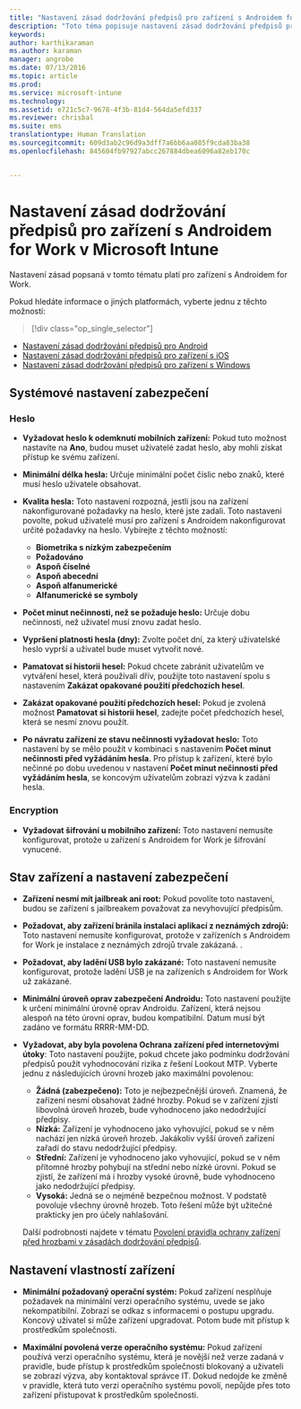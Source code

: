 ```yaml
---
title: "Nastavení zásad dodržování předpisů pro zařízení s Androidem for Work | Microsoft Intune"
description: "Toto téma popisuje nastavení zásad dodržování předpisů pro zařízení s Androidem, která jsou kompatibilní s Androidem for Work."
keywords: 
author: karthikaraman
ms.author: karaman
manager: angrobe
ms.date: 07/13/2016
ms.topic: article
ms.prod: 
ms.service: microsoft-intune
ms.technology: 
ms.assetid: e721c5c7-9678-4f3b-81d4-564da5efd337
ms.reviewer: chrisbal
ms.suite: ems
translationtype: Human Translation
ms.sourcegitcommit: 609d3ab2c96d9a3dff7a6bb6aa085f9cda83ba38
ms.openlocfilehash: 845604fb97927abcc267884dbea6096a82eb170c


---
```



# Nastavení zásad dodržování předpisů pro zařízení s Androidem for Work v Microsoft Intune

Nastavení zásad popsaná v tomto tématu platí pro zařízení s Androidem for Work.

Pokud hledáte informace o jiných platformách, vyberte jednu z těchto možností:
> [!div class="op_single_selector"]
- [Nastavení zásad dodržování předpisů pro Android](android-compliance-policy-settings-in-microsoft-intune.md)
- [Nastavení zásad dodržování předpisů pro zařízení s iOS](ios-compliance-policy-settings-in-microsoft-intune.md)
- [Nastavení zásad dodržování předpisů pro zařízení s Windows](windows-compliance-policy-settings-in-microsoft-intune.md)

## Systémové nastavení zabezpečení
### Heslo
- **Vyžadovat heslo k odemknutí mobilních zařízení:** Pokud tuto možnost nastavíte na **Ano**, budou muset uživatelé zadat heslo, aby mohli získat přístup ke svému zařízení.

-  **Minimální délka hesla:** Určuje minimální počet číslic nebo znaků, které musí heslo uživatele obsahovat.

- **Kvalita hesla:** Toto nastavení rozpozná, jestli jsou na zařízení nakonfigurované požadavky na heslo, které jste zadali. Toto nastavení povolte, pokud uživatelé musí pro zařízení s Androidem nakonfigurovat určité požadavky na heslo. Vybírejte z těchto možností:
  -   **Biometrika s nízkým zabezpečením**
  - **Požadováno**
  -   **Aspoň číselné**
  -   **Aspoň abecední**
  -   **Aspoň alfanumerické**
  -   **Alfanumerické se symboly**

- **Počet minut nečinnosti, než se požaduje heslo:** Určuje dobu nečinnosti, než uživatel musí znovu zadat heslo.

- **Vypršení platnosti hesla (dny):** Zvolte počet dní, za který uživatelské heslo vyprší a uživatel bude muset vytvořit nové.

- **Pamatovat si historii hesel:** Pokud chcete zabránit uživatelům ve vytváření hesel, která používali dřív, použijte toto nastavení spolu s nastavením **Zakázat opakované použití předchozích hesel**.

- **Zakázat opakované použití předchozích hesel:** Pokud je zvolená možnost **Pamatovat si historii hesel**, zadejte počet předchozích hesel, která se nesmí znovu použít.

- **Po návratu zařízení ze stavu nečinnosti vyžadovat heslo:** Toto nastavení by se mělo použít v kombinaci s nastavením **Počet minut nečinnosti před vyžádáním hesla**. Pro přístup k zařízení, které bylo nečinné po dobu uvedenou v nastavení **Počet minut nečinnosti před vyžádáním hesla**, se koncovým uživatelům zobrazí výzva k zadání hesla.

### Encryption
- **Vyžadovat šifrování u mobilního zařízení:** Toto nastavení nemusíte konfigurovat, protože u zařízení s Androidem for Work je šifrování vynucené.

## Stav zařízení a nastavení zabezpečení

- **Zařízení nesmí mít jailbreak ani root:** Pokud povolíte toto nastavení, budou se zařízení s jailbreakem považovat za nevyhovující předpisům.
- **Požadovat, aby zařízení bránila instalaci aplikací z neznámých zdrojů:** Toto nastavení nemusíte konfigurovat, protože v zařízeních s Androidem for Work je instalace z neznámých zdrojů trvale zakázaná. .  

- **Požadovat, aby ladění USB bylo zakázané:** Toto nastavení nemusíte konfigurovat, protože ladění USB je na zařízeních s Androidem for Work už zakázané.

- **Minimální úroveň oprav zabezpečení Androidu:** Toto nastavení použijte k určení minimální úrovně oprav Androidu.  Zařízení, která nejsou alespoň na této úrovni oprav, budou kompatibilní. Datum musí být zadáno ve formátu RRRR-MM-DD.
- **Vyžadovat, aby byla povolena Ochrana zařízení před internetovými útoky**: Toto nastavení použijte, pokud chcete jako podmínku dodržování předpisů použít vyhodnocování rizika z řešení Lookout MTP. Vyberte jednu z následujících úrovní hrozeb jako maximální povolenou:

  - **Žádná (zabezpečeno):** Toto je nejbezpečnější úroveň. Znamená, že zařízení nesmí obsahovat žádné hrozby. Pokud se v zařízení zjistí libovolná úroveň hrozeb, bude vyhodnoceno jako nedodržující předpisy.
  - **Nízká:** Zařízení je vyhodnoceno jako vyhovující, pokud se v něm nachází jen nízká úroveň hrozeb. Jakákoliv vyšší úroveň zařízení zařadí do stavu nedodržující předpisy.
  - **Střední:** Zařízení je vyhodnoceno jako vyhovující, pokud se v něm přítomné hrozby pohybují na střední nebo nízké úrovni. Pokud se zjistí, že zařízení má i hrozby vysoké úrovně, bude vyhodnoceno jako nedodržující předpisy.
  - **Vysoká:** Jedná se o nejméně bezpečnou možnost. V podstatě povoluje všechny úrovně hrozeb. Toto řešení může být užitečné prakticky jen pro účely nahlašování.

  Další podrobnosti najdete v tématu [Povolení pravidla ochrany zařízení před hrozbami v zásadách dodržování předpisů](enable-device-threat-protection-rule-in-compliance-policy.md).

## Nastavení vlastností zařízení
- **Minimální požadovaný operační systém:** Pokud zařízení nesplňuje požadavek na minimální verzi operačního systému, uvede se jako nekompatibilní.
  Zobrazí se odkaz s informacemi o postupu upgradu. Koncový uživatel si může zařízení upgradovat. Potom bude mít přístup k prostředkům společnosti.

- **Maximální povolená verze operačního systému:** Pokud zařízení používá verzi operačního systému, která je novější než verze zadaná v pravidle, bude přístup k prostředkům společnosti blokovaný a uživateli se zobrazí výzva, aby kontaktoval správce IT. Dokud nedojde ke změně v pravidle, která tuto verzi operačního systému povolí, nepůjde přes toto zařízení přistupovat k prostředkům společnosti.



<!--HONumber=Oct16_HO2-->


